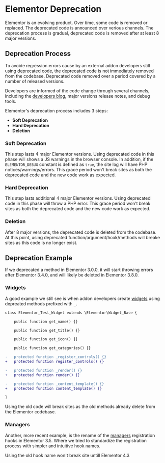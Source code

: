 # Elementor Deprecation

Elementor is an evolving product. Over time, some code is removed or replaced. The deprecated code is announced over verious channels. The deprecation process is gradual, deprecated code is removed after at least 8 major versions.

## Deprecation Process

To avoide regression errors cause by an external addon developers still using deprecated code, the deprecated code is not immediately removed from the codebase. Deprecated code removed over a period covered by a number of released versions.

Developers are informed of the code change through several channels, including the [developers blog](https://developers.elementor.com/category/deprecations/), major versions release notes, and debug tools.

Elementor's deprecation process includes 3 steps:

* **Soft Deprecation**
* **Hard Deprecation**
* **Deletion**

### Soft Deprecation

This step lasts 4 major Elementor versions. Using deprecated code in this phase will shows a JS warnings in the browser console. In addition, if the `ELEMENTOR_DEBUG` constant is defined as `true`, the site log will have PHP notices/warnings/errors. This grace period won't break sites as both the deprecated code and the new code work as expected.

### Hard Deprecation

This step lasts additional 4 major Elementor versions. Using deprecated code in this phase will throw a PHP error. This grace period won't break sites as both the deprecated code and the new code work as expected.

### Deletion

After 8 major versions, the deprecated code is deleted from the codebase. At this point, using deprecated function/argument/hook/methods will breake sites as this code is no longer exist.

## Deprecation Example

If we deprecated a method in Elementor 3.0.0, it will start throwing errors after Elementor 3.4.0, and will likely be deleted in Elementor 3.8.0.

### Widgets

A good example we still see is when addon developers create [widgets](./widgets/) using depreated methods prefixed with `_`.


```diff
class Elementor_Test_Widget extends \Elementor\Widget_Base {

	public function get_name() {}

	public function get_title() {}

	public function get_icon() {}

	public function get_categories() {}

-	protected function _register_controls() {}
+	protected function register_controls() {}

-	protected function _render() {}
+	protected function render() {}

-	protected function _content_template() {}
+	protected function content_template() {}

}
```

Using the old code will break sites as the old methods already delete from the Elementor codebase.

### Managers

Another, more recent example, is the rename of the [managers](./managers/) registration hooks in Elementor 3.5. Where we tried to standardize the registration process with simpler and intuitive hook names.

Using the old hook name won't break site untill Elementor 4.3.
